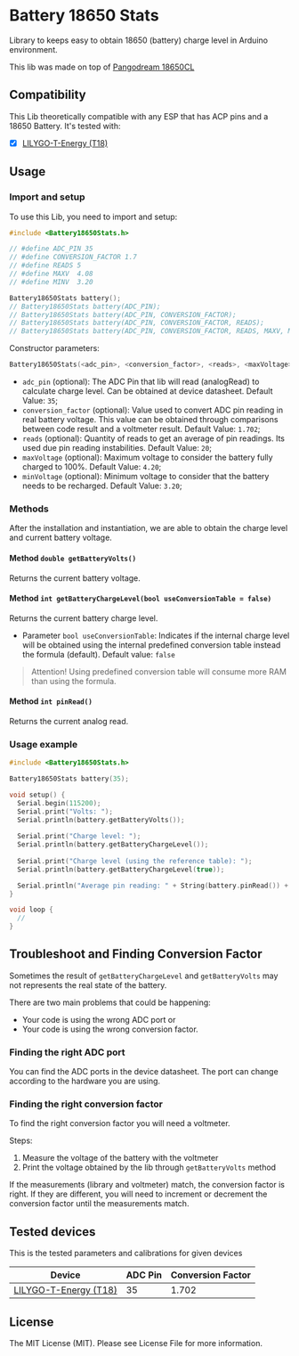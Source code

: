 # Battery 18650 Stats

Library to keeps easy to obtain 18650 (battery) charge level in Arduino environment.

This lib was made on top of [Pangodream 18650CL](https://github.com/pangodream/18650CL)

## Compatibility

This Lib theoretically compatible with any ESP that has ACP pins and a 18650 Battery. It's tested with:

- [x] [LILYGO-T-Energy (T18)](https://github.com/LilyGO/LILYGO-T-Energy)

## Usage

### Import and setup
To use this Lib, you need to import and setup:
```cpp
#include <Battery18650Stats.h>

// #define ADC_PIN 35 
// #define CONVERSION_FACTOR 1.7 
// #define READS 5
// #define MAXV  4.08
// #define MINV  3.20

Battery18650Stats battery();
// Battery18650Stats battery(ADC_PIN);
// Battery18650Stats battery(ADC_PIN, CONVERSION_FACTOR);
// Battery18650Stats battery(ADC_PIN, CONVERSION_FACTOR, READS);
// Battery18650Stats battery(ADC_PIN, CONVERSION_FACTOR, READS, MAXV, MINV);
```

Constructor parameters:
```cpp
Battery18650Stats(<adc_pin>, <conversion_factor>, <reads>, <maxVoltage>, <minVoltage>);
```

- `adc_pin` (optional): The ADC Pin that lib will read (analogRead) to calculate charge level. Can be obtained at device datasheet. Default Value: `35`;
- `conversion_factor` (optional): Value used to convert ADC pin reading in real battery voltage. This value can be obtained through comparisons between code result and a voltmeter result. Default Value: `1.702`;
- `reads` (optional): Quantity of reads to get an average of pin readings. Its used due pin reading instabilities. Default Value: `20`;
- `maxVoltage` (optional): Maximum voltage to consider the battery fully charged to 100%. Default Value: `4.20`;
- `minVoltage` (optional): Minimum voltage to consider that the battery needs to be recharged. Default Value: `3.20`;

### Methods

After the installation and instantiation, we are able to obtain the charge level and current battery voltage.

#### Method `double getBatteryVolts()`
Returns the current battery voltage.

#### Method `int getBatteryChargeLevel(bool useConversionTable = false)`
Returns the current battery charge level.
  - Parameter `bool useConversionTable`: Indicates if the internal charge level will be obtained using the internal predefined conversion table instead the formula (default). Default value: `false`
> Attention! Using predefined conversion table will consume more RAM than using the formula.

#### Method `int pinRead()`
Returns the current analog read.

### Usage example
```cpp
#include <Battery18650Stats.h>

Battery18650Stats battery(35);

void setup() {
  Serial.begin(115200);
  Serial.print("Volts: ");
  Serial.println(battery.getBatteryVolts());
	
  Serial.print("Charge level: ");
  Serial.println(battery.getBatteryChargeLevel());
  
  Serial.print("Charge level (using the reference table): ");
  Serial.println(battery.getBatteryChargeLevel(true));

  Serial.println("Average pin reading: " + String(battery.pinRead()) + ", Voltage: " + String(battery.getBatteryVolts()) + ", Charge Level: " + String(battery.getBatteryChargeLevel(true));
}

void loop {
  //
}
```

## Troubleshoot and Finding Conversion Factor
Sometimes the result of `getBatteryChargeLevel` and `getBatteryVolts` may not represents the real state of the battery.

There are two main problems that could be happening:
- Your code is using the wrong ADC port or
- Your code is using the wrong conversion factor.

### Finding the right ADC port
You can find the ADC ports in the device datasheet. The port can change according to the hardware you are using.

### Finding the right conversion factor
To find the right conversion factor you will need a voltmeter.

Steps:
1. Measure the voltage of the battery with the voltmeter
2. Print the voltage obtained by the lib through `getBatteryVolts` method

If the measurements (library and voltmeter) match, the conversion factor is right.
If they are different, you will need to increment or decrement the conversion factor until the measurements match.

## Tested devices
This is the tested parameters and calibrations for given devices

| Device          | ADC Pin | Conversion Factor |
|-----------------|---------|-------------------|
| [LILYGO-T-Energy (T18)](https://github.com/LilyGO/LILYGO-T-Energy) | 35      | 1.702             |

## License
The MIT License (MIT). Please see License File for more information.
